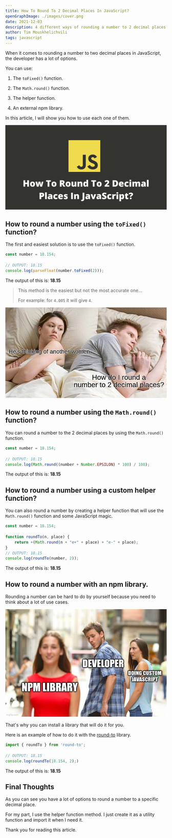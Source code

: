 ```yaml
---
title: How To Round To 2 Decimal Places In JavaScript?
openGraphImage: ./images/cover.png
date: 2021-12-03
description: 4 different ways of rounding a number to 2 decimal places in javascript.
author: Tim Mouskhelichvili
tags: javascript
---
```


When it comes to rounding a number to two decimal places in JavaScript, the developer has a lot of options.

You can use:

1. The `toFixed()` function.

2. The `Math.round()` function.

3. The helper function.

4. An external npm library.

In this article, I will show you how to use each one of them.

![JavaScript Round To 2 Decimal Places](./images/cover.png)

<Summary />

## How to round a number using the `toFixed()` function?

The first and easiest solution is to use the `toFixed()` function.

```javascript
const number = 18.154;

// OUTPUT: 18.15
console.log(parseFloat(number.toFixed(2)));
```

The output of this is: **18.15**

> This method is the easiest but not the most accurate one...
>
> For example: for `4.005` it will give `4`.

![JavaScript Round To 2 Decimal Places](./images/1.jpg)

## How to round a number using the `Math.round()` function?

You can round a number to the 2 decimal places by using the `Math.round()` function.

```javascript
const number = 18.154;

// OUTPUT: 18.15
console.log(Math.round((number + Number.EPSILON) * 100) / 100);
```

The output of this is: **18.15**

## How to round a number using a custom helper function?

You can also round a number by creating a helper function that will use the `Math.round()` function and some JavaScript magic.

```javascript
const number = 18.154;

function roundTo(n, place) {    
    return +(Math.round(n + "e+" + place) + "e-" + place);
}
// OUTPUT: 18.15
console.log(roundTo(number, 2));
```

The output of this is: **18.15**

## How to round a number with an npm library.

Rounding a number can be hard to do by yourself because you need to think about a lot of use cases.

![JavaScript Round To 2 Decimal Places](./images/2.jpg)

That's why you can install a library that will do it for you.

Here is an example of how to do it with the [round-to](https://www.npmjs.com/package/round-to) library.

```javascript
import { roundTo } from 'round-to';

// OUTPUT: 18.15
console.log(roundTo(18.154, 2);)
```

The output of this is: **18.15**

## Final Thoughts

As you can see you have a lot of options to round a number to a specific decimal place.

For my part, I use the helper function method. I just create it as a utility function and import it when I need it.

Thank you for reading this article.
